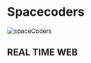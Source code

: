 # Spacecoders

![spaceCoders](https://user-images.githubusercontent.com/13199349/113694840-898cc480-96d0-11eb-98c9-0d0a01c92708.png)

## REAL TIME WEB
